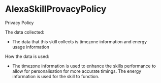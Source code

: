 # AlexaSkillProvacyPolicy
Privacy Policy

The data collected:
- The data that this skill collects is timezone information and energy usage information

How the data is used:
 - The timezone information is used to enhance the skills performance to allow for personalisation for more accurate timings. The energy information is used  for the skill to function.
